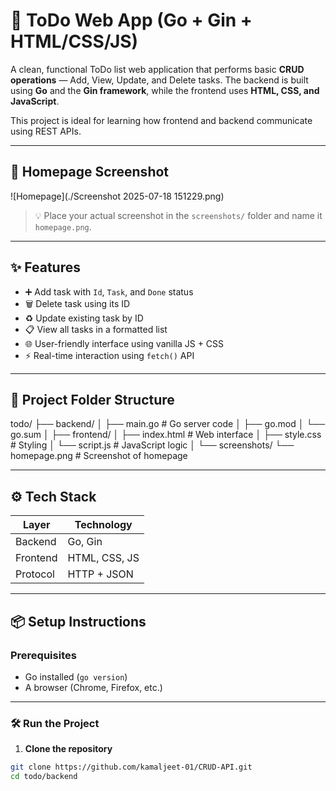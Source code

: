# 📝 ToDo Web App (Go + Gin + HTML/CSS/JS)

A clean, functional ToDo list web application that performs basic **CRUD operations** — Add, View, Update, and Delete tasks. The backend is built using **Go** and the **Gin framework**, while the frontend uses **HTML, CSS, and JavaScript**.

This project is ideal for learning how frontend and backend communicate using REST APIs.

---

## 📸 Homepage Screenshot

![Homepage](./Screenshot 2025-07-18 151229.png)

> 💡 Place your actual screenshot in the `screenshots/` folder and name it `homepage.png`.

---

## ✨ Features

- ➕ Add task with `Id`, `Task`, and `Done` status
- 🗑️ Delete task using its ID
- ♻️ Update existing task by ID
- 📋 View all tasks in a formatted list
- 🌐 User-friendly interface using vanilla JS + CSS
- ⚡ Real-time interaction using `fetch()` API

---

## 🧾 Project Folder Structure

todo/
├── backend/
│ ├── main.go # Go server code
│ ├── go.mod
│ └── go.sum
│
├── frontend/
│ ├── index.html # Web interface
│ ├── style.css # Styling
│ └── script.js # JavaScript logic
│
└── screenshots/
└── homepage.png # Screenshot of homepage


---

## ⚙️ Tech Stack

| Layer     | Technology       |
|-----------|------------------|
| Backend   | Go, Gin          |
| Frontend  | HTML, CSS, JS    |
| Protocol  | HTTP + JSON      |

---

## 📦 Setup Instructions

### Prerequisites

- Go installed (`go version`)
- A browser (Chrome, Firefox, etc.)

---

### 🛠 Run the Project

1. **Clone the repository**

```bash
git clone https://github.com/kamaljeet-01/CRUD-API.git
cd todo/backend
